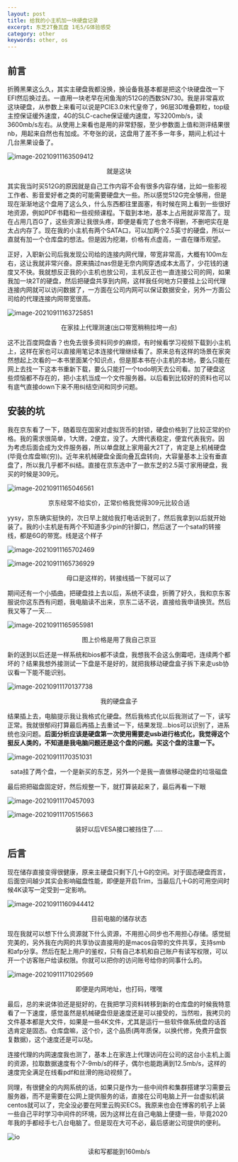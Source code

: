 ```yaml
---
layout: post
title: 给我的小主机加一块硬盘记录
excerpt: 东芝2T叠瓦盘 1毛5/G体验感受
category: other
keywords: other, os
---
```


## 前言

折腾黑果这么久，其实主硬盘我都没换，换设备我基本都是把这个块硬盘改一下EFI然后换过去。一直用一块老早在闲鱼淘的512G的西数SN730。我是非常喜欢这块硬盘，从参数上来看可以说是PCIE3.0末代皇帝了，96层3D堆叠颗粒，top级主控保证缓外速度，4G的SLC-cache保证缓内速度，写3200mb/s，读3600mb/s左右。从使用上来看也是用的非常舒服，至少参数面上值和测评结果很nb，用起来自然也有加成。不夸张的说，这盘用了差不多一年多，期间上机过十几台黑果设备了。

![image-20210911163509412](https://mypicgogo.oss-cn-hangzhou.aliyuncs.com/tuchuang20210911163509.png)

<center>就是这块</center>



其实我当时买512G的原因就是自己工作内容不会有很多内容存储，比如一些影视工作者、影音爱好者之类的可能需要硬盘大一些。所以感觉512G完全够用，但是现在渐渐地这个盘用了这么久，什么东西都往里面塞，有时候在网上看到一些很好地资源，例如PDF书籍和一些视频课程。下载到本地，基本上占用就非常高了。现在占用几百G了，这些资源让我很头疼，即便是看完了也舍不得删，不删吧实在是太占内存了。现在我的小主机有两个SATA口，可以加两个2.5英寸的硬盘，所以一直就有加一个仓库盘的想法。但是因为挖潮，价格有点虚高，一直在赚币观望。

正好，入职新公司后我发现公司给的连接内网代理，带宽非常高，大概有100m左右，这让我就非常兴奋。原来搞过nas但是无奈内网穿透成本太高了，少花钱的速度又不快。我就想反正我的小主机也放公司，主机反正也一直连接公司的网，如果我加一块2T的硬盘，然后把硬盘共享到内网，这样我任何地方只要挂上公司代理连接内网就可以访问数据了，一方面在公司内网可以保证数据安全，另外一方面公司给的代理连接内网带宽很高。

![image-20210911163725851](https://mypicgogo.oss-cn-hangzhou.aliyuncs.com/tuchuang20210911163725.png)

<center>在家挂上代理测速(出口带宽稍稍拉垮一点)</center>



这不比百度网盘香？也免去很多资料同步的麻烦，有时候看学习视频下载到小主机上，这样在家也可以直接用笔记本连接代理继续看了。原来总有这样的场景在家突然想起上次看的一本书里面某个知识点，但是那本书在小主机的本地，要么只能在网上去找一下这本书重新下载，要么只能打一个todo明天去公司看。加了硬盘这些烦恼都不存在的，把小主机当成一个文件服务器。以后看到比较好的资料也可以有底气直接down下来不用纠结空间和同步问题。

## 安装的坑

我在京东看了一下，随着现在国家对虚拟货币的封锁，硬盘价格到了比较正常的价格。我的需求很简单，1大牌，2便宜，没了。大牌代表稳定，便宜代表我穷。因为考虑后面会成为文件服务器，所以单盘就上家用最大2T了，肯定是上机械硬盘(毕竟仓库盘嘛(穷))。近年来机械硬盘全面向叠瓦盘转向，大容量基本上没有垂直盘了，所以我几乎都不纠结。直接在京东选中了一款东芝的2.5英寸家用硬盘，我买的时候是309元。

![image-20210911165046561](https://mypicgogo.oss-cn-hangzhou.aliyuncs.com/tuchuang20210911165046.png)

<center>京东经常不给实价，正常价格我觉得309元比较合适</center>



yysy，京东确实挺快的，次日早上就给我打电话说到了，然后我拿到以后就开始装了。我的小主机是有两个不知道多少pin的针脚口，然后送了一个sata的转接线，都是6G的带宽。线是这个样子

![image-20210911165702469](https://mypicgogo.oss-cn-hangzhou.aliyuncs.com/tuchuang20210911165702.png)

![image-20210911165736929](https://mypicgogo.oss-cn-hangzhou.aliyuncs.com/tuchuang20210911165736.png)



<center>母口是这样的，转接线插一下就可以了</center>



期间还有一个小插曲，把硬盘挂上去以后，系统不读盘，折腾了好久，我和京东客服说你这东西有问题，我电脑读不出来，京东二话不说，直接给我申请换货。然后我又等了一天....

![image-20210911165955981](https://mypicgogo.oss-cn-hangzhou.aliyuncs.com/tuchuang20210911165956.png)



<center>图上价格是用了我自己京豆</center>



新的送到以后还是一样系统和bios都不读盘，我想我不会这么倒霉吧，连续两个都坏的？结果我想外接测试一下盘是不是好的，就把我移动硬盘盒子拆下来走usb协议看一下能不能识别。

![image-20210911170137738](https://mypicgogo.oss-cn-hangzhou.aliyuncs.com/tuchuang20210911170137.png)

<center>我的硬盘盒子</center>



结果插上去，电脑提示我让我格式化硬盘。然后我格式化以后我测试了一下，读写正常。我就很郁闷打算最后再插上去重试一下，结果发现...bios可以识别了，进系统也没问题。**后面分析应该是硬盘第一次使用需要走usb进行格式化，我觉得这个挺反人类的，不知道是我电脑问题还是这个盘的问题。买这个盘的注意一下。**

![image-20210911170351031](https://mypicgogo.oss-cn-hangzhou.aliyuncs.com/tuchuang20210911170351.png)

<center>sata挂了两个盘，一个是新买的东芝，另外一个是我一直做移动硬盘的垃圾磁盘</center>



最后把把磁盘固定好，然后规整一下，就打算装起来了，最后再看一下眼

![image-20210911170457093](https://mypicgogo.oss-cn-hangzhou.aliyuncs.com/tuchuang20210911170457.png)

![image-20210911170515663](https://mypicgogo.oss-cn-hangzhou.aliyuncs.com/tuchuang20210911170515.png)

<center>装好以后VESA接口被挡住了.....</center>



## 后言

现在储存直接变得很健康，原来主硬盘只剩下几十G的空间。对于固态硬盘而言，后面空间越少其实会影响磁盘性能，即便是开启Trim，当最后几十G的可用空间时候4K读写一定受到一定影响。

![image-20210911160944412](https://mypicgogo.oss-cn-hangzhou.aliyuncs.com/tuchuang20210911160944.png)

<center>目前电脑的储存状态</center>

现在我就可以想下什么资源就下什么资源，不用担心同步也不用担心存储。感觉挺完美的，另外我在内网的共享协议直接用的是macos自带的文件共享，支持smb和afp分享。然后在配上用户的鉴权，只有自己本机和自己账户有读写权限，可以开一个访客账户给读权限。你就可以把你的访问账号给你的同事什么的。

![image-20210911171029569](https://mypicgogo.oss-cn-hangzhou.aliyuncs.com/tuchuang20210911171029.png)

<center>即便是内网地址，也打码，嘿嘿</center>



最后，总的来说体验还是挺好的，在我把学习资料转移到新的仓库盘的时候我特意看了一下速度，感觉虽然是机械硬盘但是速度还是可以接受的，当然啦，我拷贝的文件基本都是大文件，如果是一些4K文件，尤其是运行一些软件做系统盘的话首选肯定是固态。仓库盘嘛，这个价，这个品质(两年质保，以换代修，免费开盘恢复数据)，这个速度还是可以哒。

连接代理的内网速度我也测了，基本上在家连上代理访问在公司的这台小主机上面的资源，拉取数据速度有个7-9mb/s的样子，偶尔也能跑满到12.5mb/s，这样的速度完全满足在线看pdf和丝滑的拖动视频了。

同理，有很健全的内网系统的话，如果只是作为一些中间件和集群搭建学习需要云服务器，而不是需要在公网上提供服务的话，直接在公司电脑上开一台虚拟机装centos就可以了，完全没必要在阿里云购买ECS。我原来也会在博客的机子上装一些自己平时学习中间件的环境，因为这样比在自己电脑上便捷一些，毕竟2020年我的手都经手七八台电脑了。但是现在大可不必，最后感谢公司提供的便利。

![io](https://mypicgogo.oss-cn-hangzhou.aliyuncs.com/tuchuang20210911171310.png)

<center>读和写都能到160mb/s</center>